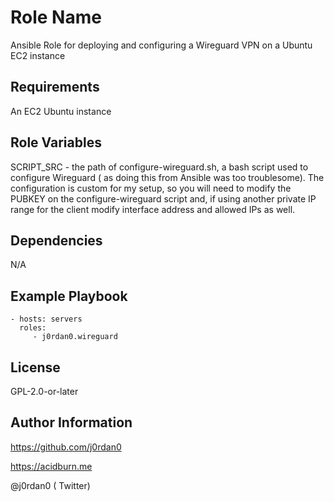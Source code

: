 Role Name
=========

Ansible Role for deploying and configuring a Wireguard VPN on a Ubuntu EC2 instance

Requirements
------------

An EC2 Ubuntu instance

Role Variables
--------------

SCRIPT_SRC - the path of configure-wireguard.sh, a bash script used to configure Wireguard ( as doing this from Ansible was too troublesome). The configuration is custom for my setup, so you will need to modify the PUBKEY on the configure-wireguard script and, if using another private IP range for the client modify interface address and allowed IPs as well.

Dependencies
------------
N/A

Example Playbook
----------------

    - hosts: servers
      roles:
         - j0rdan0.wireguard

License
-------

GPL-2.0-or-later

Author Information
------------------

https://github.com/j0rdan0

https://acidburn.me

@j0rdan0 ( Twitter)
